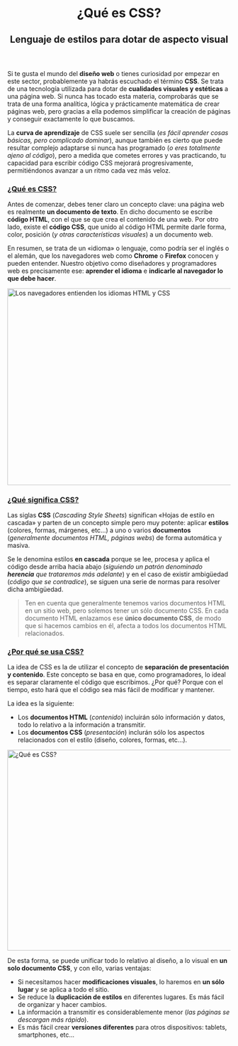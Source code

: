 <!DOCTYPE html>
<html lang="es">

<head>
  <meta charset="UTF-8">
  <meta http-equiv="X-UA-Compatible" content="IE=edge">
  <meta name="viewport" content="width=device-width, initial-scale=1.0">
  <meta name="theme-color" content="#1e7bbf">
  <meta name="description" content="CSS son las siglas con las que se conoce a las hojas de estilo en cascada, pero... ¿Qué es CSS realmente?">
  <meta property="og:title" content="¿Qué es CSS? - CSS en español">
  <meta property="og:image" content="https://lenguajecss.com/large-summary.jpg">
  <meta property="og:type" content="article">
  <meta property="og:description" content="CSS son las siglas con las que se conoce a las hojas de estilo en cascada, pero... ¿Qué es CSS realmente?">

  </head>

<body class="css" style="--logo-color: #1e7bbf"><div class="post page">
    <header class="hero">



  <div class="mega">
    <h1>¿Qué es CSS?</h1><h2>Lenguaje de estilos para dotar de aspecto visual</h2></div>



</header>

Si te gusta el mundo del <strong>diseño web</strong> o tienes curiosidad por empezar en este sector, probablemente ya habrás escuchado el término <strong>CSS</strong>. Se trata de una tecnología utilizada para dotar de <strong>cualidades visuales y estéticas</strong> a una página web. Si nunca has tocado esta materia, comprobarás que se trata de una forma analítica, lógica y prácticamente matemática de crear páginas web, pero gracias a ella podemos simplificar la creación de páginas y conseguir exactamente lo que buscamos.</p>
<p>La <strong>curva de aprendizaje</strong> de CSS suele ser sencilla (<em>es fácil aprender cosas básicas, pero complicado dominar</em>), aunque también es cierto que puede resultar complejo adaptarse si nunca has programado (<em>o eres totalmente ajeno al código</em>), pero a medida que cometes errores y vas practicando, tu capacidad para escribir código CSS mejorará progresivamente, permitiéndonos avanzar a un ritmo cada vez más veloz.</p>
<h3 id="qué-es-css" tabindex="-1"><a class="header-anchor" href="#qué-es-css">¿Qué es CSS?</a></h3>
<p>Antes de comenzar, debes tener claro un concepto clave: una página web es realmente <strong>un documento de texto</strong>. En dicho documento se escribe <strong>código HTML</strong>, con el que se que crea el contenido de una web. Por otro lado, existe el <strong>código CSS</strong>, que unido al código HTML permite darle forma, color, posición (<em>y otras características visuales</em>) a un documento web.</p>
<p>En resumen, se trata de un «idioma» o lenguaje, como podría ser el inglés o el alemán, que los navegadores web como <strong>Chrome</strong> o <strong>Firefox</strong> conocen y pueden entender. Nuestro objetivo como diseñadores y programadores web es precisamente ese: <strong>aprender el idioma</strong> e <strong>indicarle al navegador lo que debe hacer</strong>.</p>
<p><img src="https://lenguajecss.com/css/introduccion/que-es-css/html-css-navegador.png" alt="Los navegadores entienden los idiomas HTML y CSS" width="1024" height="443" loading="lazy"></p>
<h3 id="qué-significa-css" tabindex="-1"><a class="header-anchor" href="#qué-significa-css">¿Qué significa CSS?</a></h3>
<p>Las siglas <strong>CSS</strong> (<em>Cascading Style Sheets</em>) significan «Hojas de estilo en cascada» y parten de un concepto simple pero muy potente: aplicar <strong>estilos</strong> (colores, formas, márgenes, etc...) a uno o varios <strong>documentos</strong> (<em>generalmente documentos HTML, páginas webs</em>) de forma automática y masiva.</p>
<p>Se le denomina estilos <strong>en cascada</strong> porque se lee, procesa y aplica el código desde arriba hacia abajo (<em>siguiendo un patrón denominado <strong>herencia</strong> que trataremos más adelante</em>) y en el caso de existir ambigüedad (<em>código que se contradice</em>), se siguen una serie de normas para resolver dicha ambigüedad.</p>
<blockquote>
<p>Ten en cuenta que generalmente tenemos varios documentos HTML en un sitio web, pero solemos tener un sólo documento CSS. En cada documento HTML enlazamos ese <strong>único documento CSS</strong>, de modo que si hacemos cambios en él, afecta a todos los documentos HTML relacionados.</p>
</blockquote>
<h3 id="por-qué-se-usa-css" tabindex="-1"><a class="header-anchor" href="#por-qué-se-usa-css">¿Por qué se usa CSS?</a></h3>
<p>La idea de CSS es la de utilizar el concepto de <strong>separación de presentación y contenido</strong>. Este concepto se basa en que, como programadores, lo ideal es separar claramente el código que escribimos. ¿Por qué? Porque con el tiempo, esto hará que el código sea más fácil de modificar y mantener.</p>
<p>La idea es la siguiente:</p>
<ul>
<li>Los <strong>documentos HTML</strong> (<em>contenido</em>) incluirán sólo información y datos, todo lo relativo a la información a transmitir.</li>
<li>Los <strong>documentos CSS</strong> (<em>presentación</em>) inclurán sólo los aspectos relacionados con el estilo (diseño, colores, formas, etc...).</li>
</ul>
<p><img src="https://lenguajecss.com/css/introduccion/que-es-css/que-es-css.png" alt="¿Qué es CSS?" width="1017" height="452" loading="lazy"></p>
<p>De esta forma, se puede unificar todo lo relativo al diseño, a lo visual en <strong>un solo documento CSS</strong>, y con ello, varias ventajas:</p>
<ul>
<li>Si necesitamos hacer <strong>modificaciones visuales</strong>, lo haremos en <strong>un sólo lugar</strong> y se aplica a todo el sitio.</li>
<li>Se reduce la <strong>duplicación de estilos</strong> en diferentes lugares. Es más fácil de organizar y hacer cambios.</li>
<li>La información a transmitir es considerablemente menor (<em>las páginas se descargan más rápido</em>).</li>
<li>Es más fácil crear <strong>versiones diferentes</strong> para otros dispositivos: tablets, smartphones, etc...</li>
</ul>

  </div>
</div>


</body>

</html>
